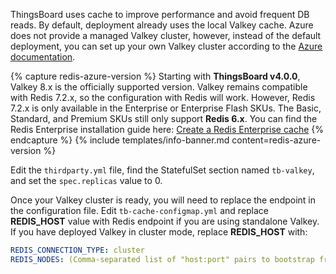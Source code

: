 ThingsBoard uses cache to improve performance and avoid frequent DB reads.
By default, deployment already uses the local Valkey cache. Azure does not provide a managed Valkey cluster, however, instead of the default deployment, you can set up your own Valkey cluster according to the [Azure documentation](https://learn.microsoft.com/en-us/azure/aks/valkey-overview).

{% capture redis-azure-version %}
Starting with **ThingsBoard v4.0.0**, Valkey 8.x is the officially supported version.
Valkey remains compatible with Redis 7.2.x, so the configuration with Redis will work.
However, Redis 7.2.x is only available in the Enterprise or Enterprise Flash SKUs.
The Basic, Standard, and Premium SKUs still only support **Redis 6.x**.
You can find the Redis Enterprise installation guide here:
[Create a Redis Enterprise cache](https://learn.microsoft.com/en-us/azure/azure-cache-for-redis/quickstart-create-redis-enterprise)
{% endcapture %}
{% include templates/info-banner.md content=redis-azure-version %}

Edit the `thirdparty.yml` file, find the StatefulSet section named `tb-valkey`, and set the `spec.replicas` value to 0.

Once your Valkey cluster is ready, you will need to replace the endpoint in the configuration file. 
Edit `tb-cache-configmap.yml` and replace **REDIS_HOST** value with Redis endpoint if you are using standalone Valkey. 
If you have deployed Valkey in cluster mode, replace **REDIS_HOST** with:
```yaml
REDIS_CONNECTION_TYPE: cluster
REDIS_NODES: (Comma-separated list of "host:port" pairs to bootstrap from)
```